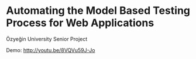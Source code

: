 Automating the Model Based Testing Process for Web Applications
=============

Özyeğin University Senior Project


Demo: http://youtu.be/8VQVu59J-Jo  
